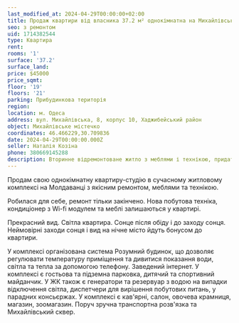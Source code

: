 ```yaml
---
last_modified_at: 2024-04-29T00:00:00+02:00
title: Продаж квартири від власника 37.2 м² однокімнатна на Михайлівській
seo: з ремонтом
uid: 1714382544
type: Квартира
rent:
rooms: '1'
surface: '37.2'
surface_land:
price: $45000
price_sqmt:
floor: '19'
floors: '21'
parking: Прибудинкова територія
region:
location: м. Одеса
address: вул. Михайлівська, 8, корпус 10, Хаджибейський район
object: Михайлівське містечко
coordinates: 46.466229,30.709836
date: 2024-04-29T00:00:00.000Z
seller: Наталія Козіна
phone: 380669145288
description: Вторинне відремонтоване житло з меблями і технікою, придатне і готова для проживання
---
```


Продам свою однокімнатну квартиру-студію в сучасному житловому комплексі на Молдаванці з якісним ремонтом, меблями та технікою.

Робилася для себе, ремонт тільки закінчено. Нова побутова техніка, кондиціонер з Wi-fi модулем та меблі залишаються у квартирі.

Прекрасний вид. Світла квартира. Сонце після обіду і до заходу сонця. Неймовірні заходи сонця і вид на нічне місто йдуть бонусом до квартири.

У комплексі організована система Розумний будинок, що дозволяє регулювати температуру приміщення та дивитися показання води, світла та тепла за допомогою телефону. Заведений інтернет. У комплексі є гостьова та підземна парковка, дитячий та спортивний майданчик. У ЖК також є генератори та резервуар з водою на випадки відключення світла, диспетчери для вирішення побутових питань, у парадних консьєржах. У комплексі є кав'ярні, салон, овочева крамниця, магазин, зоомагазин. Поруч зручна транспортна розв'язка та Михайлівський сквер.
